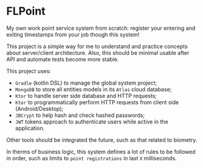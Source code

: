 # FLPoint

My own work point service system from scratch: register your entering and exiting timestamps from your job though this system!

This project is a simple way for me to understand and practice concepts about server/client architecture. Also, this should be minimal usable after API and automate tests become more stable.

This project uses:
- `Gradle` (kotlin DSL) to manage the global system project;
- `MongoDB` to store all entities models in its `Atlas` cloud database;
- `Ktor` to handle server side database and HTTP requests;
- `Ktor` to programmatically perform HTTP requests from client side (Android/Desktop);
- `JBCrypt` to help hash and check hashed passwords;
- `JWT` tokens approach to authenticate users while active in the application.

Other tools should be integrated the future, such as that related to biometry. 

In therms of business logic, this system defines a lot of rules to be followed in order, such as limits to `point registrations` in last `X` milliseconds.